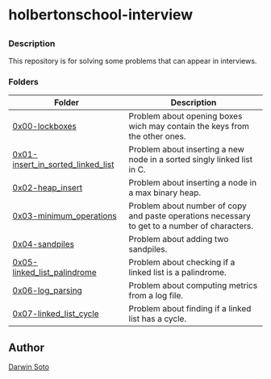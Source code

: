 # holbertonschool-interview

##

### Description

This repository is for solving some problems that can appear in interviews.

### Folders

| Folder | Description |
| ------ | ------ |
| [0x00-lockboxes](0x00-lockboxes) | Problem about opening boxes wich may contain the keys from the other ones. |
| [0x01-insert_in_sorted_linked_list](0x01-insert_in_sorted_linked_list) | Problem about inserting a new node in a sorted singly linked list in C. |
| [0x02-heap_insert](0x02-heap_insert) | Problem about inserting a node in a max binary heap. |
| [0x03-minimum_operations](0x03-minimum_operations) | Problem about number of copy and paste operations necessary to get to a number of characters. |
| [0x04-sandpiles](0x04-sandpiles) | Problem about adding two sandpiles. |
| [0x05-linked_list_palindrome](0x05-linked_list_palindrome) | Problem about checking if a linked list is a palindrome. |
| [0x06-log_parsing](0x06-log_parsing) | Problem about computing metrics from a log file. |
| [0x07-linked_list_cycle](0x07-linked_list_cycle) | Problem about finding if a linked list has a cycle. |


## Author

[Darwin Soto](https://twitter.com/darutos)

